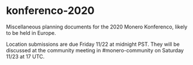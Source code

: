 # konferenco-2020

Miscellaneous planning documents for the 2020 Monero Konferenco, likely to be held in Europe.

Location submissions are due Friday 11/22 at midnight PST. They will be discussed at the community meeting in #monero-community on Saturday 11/23 at 17 UTC.
